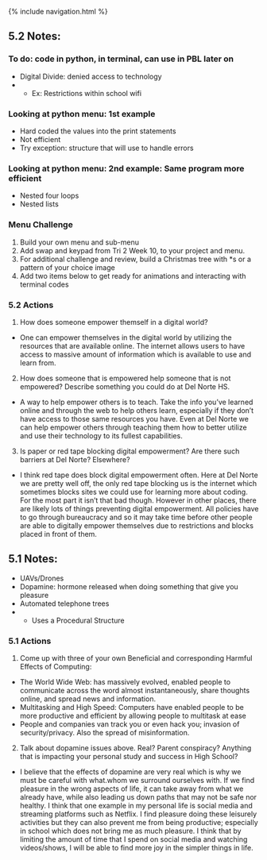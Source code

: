 {% include navigation.html %}

## 5.2 Notes:
### To do: code in python, in terminal, can use in PBL later on 

* Digital Divide: denied access to technology
* * Ex: Restrictions within school wifi

### Looking at python menu: 1st example
* Hard coded the values into the print statements 
* Not efficient 
* Try exception: structure that will use to handle errors

### Looking at python menu: 2nd example: Same program more efficient 
* Nested four loops
* Nested lists

### Menu Challenge
1. Build your own menu and sub-menu
2. Add swap and keypad from Tri 2 Week 10, to your project and menu.
3. For additional challenge and review, build a Christmas tree with *s or a pattern of your choice
image
4. Add two items below to get ready for animations and interacting with terminal codes

### 5.2 Actions
1. How does someone empower themself in a digital world?
* One can empower themselves in the digital world by utilizing the resources that are available online. The internet allows users to have access to massive amount of information which is available to use and learn from. 
2. How does someone that is empowered help someone that is not empowered? Describe something you could do at Del Norte HS.
* A way to help empower others is to teach. Take the info you’ve learned online and through the web to help others learn, especially if they don’t have access to those same resources you have. Even at Del Norte we can help empower others through teaching them how to better utilize and use their technology to its fullest capabilities.
3. Is paper or red tape blocking digital empowerment? Are there such barriers at Del Norte? Elsewhere?
* I think red tape does block digital empowerment often. Here at Del Norte we are pretty well off, the only red tape blocking us is the internet which sometimes blocks sites we could use for learning more about coding. For the most part it isn’t that bad though. However in other places, there are likely lots of things preventing digital empowerment. All policies have to go through bureaucracy and so it may take time before other people are able to digitally empower themselves due to restrictions and blocks placed in front of them.


## 5.1 Notes: 
* UAVs/Drones
* Dopamine: hormone released when doing something that give you pleasure
* Automated telephone trees
* * Uses a Procedural Structure

### 5.1 Actions
1. Come up with three of your own Beneficial and corresponding Harmful Effects of Computing:
* The World Wide Web: has massively evolved, enabled people to communicate across the word almost instantaneously, share thoughts online, and spread news and information. 
* Multitasking and High Speed: Computers have enabled people to be more productive and efficient by allowing people to multitask at ease
* People and companies van track you or even hack you; invasion of security/privacy. Also the spread of misinformation. 

2. Talk about dopamine issues above. Real? Parent conspiracy? Anything that is impacting your personal study and success in High School? 
* I believe that the effects of dopamine are very real which is why we must be careful with what.whom we surround ourselves with. If we find pleasure in the wrong aspects of life, it can take away from what we already have, while also leading us down paths that may not be safe nor healthy. I think that one example in my personal life is social media and streaming platforms such as Netflix. I find pleasure doing these leisurely activities but they can also prevent me from being productive; especially in school which does not bring me as much pleasure. I think that by limiting the amount of time that I spend on social media and watching videos/shows, I will be able to find more joy in the simpler things in life.
